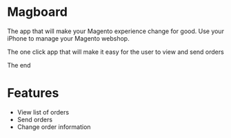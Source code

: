 Magboard
========

The app that will make your Magento experience change for good. Use your iPhone to manage your Magento webshop.

The one click app that will make it easy for the user to view and send orders

The end

Features
========
- View list of orders
- Send orders
- Change order information